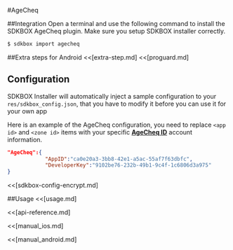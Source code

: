 <!--
Include Base: /Users/jtsm/Chukong-Inc/pr/en/src/agecheq/v3-cpp
-->

#AgeCheq

##Integration
Open a terminal and use the following command to install the SDKBOX AgeCheq plugin. Make sure you setup SDKBOX installer correctly.
```bash
$ sdkbox import agecheq
```

##Extra steps for Android
<<[extra-step.md]
<<[proguard.md]

## Configuration
SDKBOX Installer will automatically inject a sample configuration to your `res/sdkbox_config.json`, that you have to modify it before you can use it for your own app

Here is an example of the AgeCheq configuration, you need to replace `<app id>` and `<zone id>` items with your specific [__AgeCheq ID__](http://developer.agecheq.com/) account information.
```json
"AgeCheq":{
            "AppID":"ca0e20a3-3bb8-42e1-a5ac-55af7f63dbfc",
            "DeveloperKey":"9102be76-232b-49b1-9c4f-1c6806d3a975"
}
```

<<[sdkbox-config-encrypt.md]

##Usage
<<[usage.md]

<<[api-reference.md]

<<[manual_ios.md]

<<[manual_android.md]
